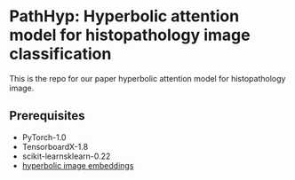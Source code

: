# PathHyp: Hyperbolic attention model for histopathology image classification

This is the repo for our paper hyperbolic attention model for histopathology image.

## Prerequisites
- PyTorch-1.0 
- TensorboardX-1.8 
- scikit-learnsklearn-0.22 
- [hyperbolic image embeddings](https://github.com/leymir/hyperbolic-image-embeddings)
